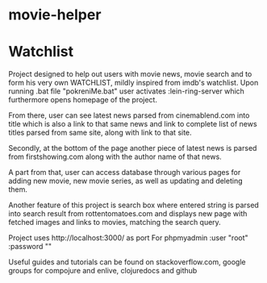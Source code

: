 movie-helper
============

# Watchlist

Project designed to help out users with movie news, movie search and to form his very own WATCHLIST, mildly inspired from imdb's watchlist.
Upon running .bat file "pokreniMe.bat" user activates :lein-ring-server which furthermore opens homepage of the project.

From there, user can see latest news parsed from cinemablend.com into title which is also a link to that same news and link to complete list of news titles parsed from same site, along with link to that site.

Secondly, at the bottom of the page another piece of latest news is parsed from firstshowing.com along with the author name of that news.

A part from that, user can access database through various pages for adding new movie, new movie series, as well as updating and deleting them.

Another feature of this project is search box where entered string is parsed into search result from rottentomatoes.com and displays new page with fetched images and links to movies, matching the search query.

Project uses http://localhost:3000/ as port
For phpmyadmin :user "root"
               :password "" 


Useful guides and tutorials can be found on stackoverflow.com, google groups for compojure and enlive, clojuredocs and github

